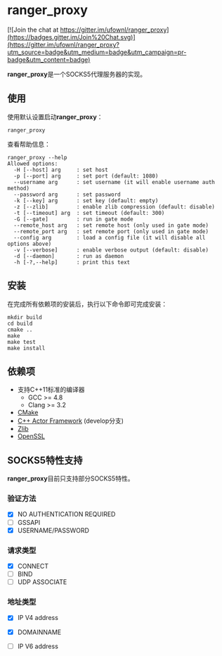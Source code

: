 # ranger_proxy
[![Join the chat at https://gitter.im/ufownl/ranger_proxy](https://badges.gitter.im/Join%20Chat.svg)](https://gitter.im/ufownl/ranger_proxy?utm_source=badge&utm_medium=badge&utm_campaign=pr-badge&utm_content=badge)

**ranger_proxy**是一个SOCKS5代理服务器的实现。

## 使用
使用默认设置启动**ranger_proxy**：
```
ranger_proxy
```
查看帮助信息：
```
ranger_proxy --help
Allowed options:
  -H [--host] arg     : set host
  -p [--port] arg     : set port (default: 1080)
  --username arg      : set username (it will enable username auth method)
  --password arg      : set password
  -k [--key] arg      : set key (default: empty)
  -z [--zlib]         : enable zlib compression (default: disable)
  -t [--timeout] arg  : set timeout (default: 300)
  -G [--gate]         : run in gate mode
  --remote_host arg   : set remote host (only used in gate mode)
  --remote_port arg   : set remote port (only used in gate mode)
  --config arg        : load a config file (it will disable all options above)
  -v [--verbose]      : enable verbose output (default: disable)
  -d [--daemon]       : run as daemon
  -h [-?,--help]      : print this text
```

## 安装
在完成所有依赖项的安装后，执行以下命令即可完成安装：
```
mkdir build
cd build
cmake ..
make
make test
make install
```

## 依赖项
* 支持C++11标准的编译器
  * GCC >= 4.8
  * Clang >= 3.2
* [CMake](http://www.cmake.org)
* [C++ Actor Framework](https://github.com/actor-framework/actor-framework) (develop分支)
* [Zlib](http://www.zlib.net)
* [OpenSSL](http://www.openssl.org)

## SOCKS5特性支持
**ranger_proxy**目前只支持部分SOCKS5特性。

### 验证方法
- [x] NO AUTHENTICATION REQUIRED
- [ ] GSSAPI
- [x] USERNAME/PASSWORD

### 请求类型
- [x] CONNECT
- [ ] BIND
- [ ] UDP ASSOCIATE

### 地址类型
- [x] IP V4 address
- [x] DOMAINNAME
- [ ] IP V6 address

